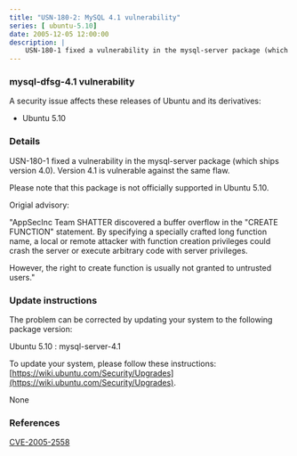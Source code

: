 ```yaml
---
title: "USN-180-2: MySQL 4.1 vulnerability"
series: [ ubuntu-5.10]
date: 2005-12-05 12:00:00
description: |
    USN-180-1 fixed a vulnerability in the mysql-server package (which ships version 4.0). Version 4.1 is vulnerable against the same flaw.
--- 
```

 
### mysql-dfsg-4.1 vulnerability

A security issue affects these releases of Ubuntu and its derivatives:

* Ubuntu 5.10

### Details

USN-180-1 fixed a vulnerability in the mysql-server package (which ships version 4.0). Version 4.1 is vulnerable against the same flaw.

Please note that this package is not officially supported in Ubuntu 5.10.

Origial advisory:

 &quot;AppSecInc Team SHATTER discovered a buffer overflow in the &quot;CREATE FUNCTION&quot; statement. By specifying a specially crafted long function name, a local or remote attacker with function creation privileges could crash the server or execute arbitrary code with server privileges.

 However, the right to create function is usually not granted to untrusted users.&quot;

### Update instructions

The problem can be corrected by updating your system to the following package version:

Ubuntu 5.10
 : mysql-server-4.1 

To update your system, please follow these instructions: [https://wiki.ubuntu.com/Security/Upgrades](https://wiki.ubuntu.com/Security/Upgrades).

None

### References

 [CVE-2005-2558](http://people.ubuntu.com/~ubuntu-security/cve/CVE-2005-2558)
 
